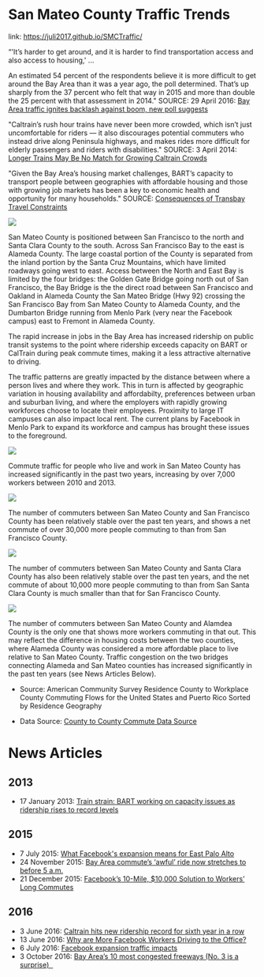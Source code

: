 # San Mateo County Traffic Trends  

link: https://juli2017.github.io/SMCTraffic/

“'It’s harder to get around, and it is harder to find transportation access and also access to housing,' ...  

An estimated 54 percent of the respondents believe it is more difficult to get around the Bay Area than it was a year ago, the poll determined. That’s up sharply from the 37 percent who felt that way in 2015 and more than double the 25 percent with that assessment in 2014." SOURCE: 29 April 2016: <a href="http://www.mercurynews.com/2016/04/29/bay-area-traffic-ignites-backlash-against-boom-new-poll-suggests/">Bay Area traffic ignites backlash against boom, new poll suggests</a>   

"Caltrain’s rush hour trains have never been more crowded, which isn’t just uncomfortable for riders — it also discourages potential commuters who instead drive along Peninsula highways, and makes rides more difficult for elderly passengers and riders with disabilities."  SOURCE: 3 April 2014: <a href="http://sf.streetsblog.org/2014/04/03/caltrain-crowding-to-worsen-even-with-longer-trains-in-2015/">Longer Trains May Be No Match for Growing Caltrain Crowds</a>  

"Given the Bay Area’s housing market challenges, BART’s capacity to transport people between geographies with affordable housing and those with growing job markets has been a key to economic health and opportunity for many households." SOURCE: <a href="http://www.bayareaeconomy.org/report/the-case-for-a-second-transbay-transit-crossing/consequences-of-transbay-travel-constraints/">Consequences of Transbay Travel Constraints</a>

<img src="./img/4CountiesWithLabels.jpg" />  

San Mateo County is positioned between San Francisco to the north and Santa Clara County to the south.  Across San Francisco Bay to the east is Alameda County.  The large coastal portion of the County is separated from the inland portion by the Santa Cruz Mountains, which have limited roadways going west to east.  Access between the North and East Bay is limited by the four bridges: the Golden Gate Bridge going north out of San Francisco, the Bay Bridge is the the direct road between San Francisco and Oakland in Alameda County the San Mateo Bridge (Hwy 92) crossing the San Francisco Bay from San Mateo County to Alameda County, and the Dumbarton Bridge running from Menlo Park (very near the Facebook campus) east to Fremont in Alameda County.

The rapid increase in jobs in the Bay Area has increased ridership on public transit systems to the point where ridership exceeds capacity on BART or CalTrain during peak commute times, making it a less attractive alternative to driving. 

The traffic patterns are greatly impacted by the distance between where a person lives and where they work.  This in turn is affected by geographic variation in housing availability and affordabilty, preferences between urban and suburban living, and where the employers with rapidly growing workforces choose to locate their employees.  Proximity to large IT campuses can also impact local rent.  The current plans by Facebook in Menlo Park to expand its workforce and campus has brought these issues to the foreground.

<img src="./img/SanMateoCounty.jpg" />  

Commute traffic for people who live and work in San Mateo County has increased significantly in the past two years, increasing by over 7,000 workers between 2010 and 2013.  

<img src="./img/SanFranciscoCounty.jpg" />  

The number of commuters between San Mateo County and San Francisco County has been relatively stable over the past ten years, and shows a net commute of over 30,000 more people commuting to than from San Francisco County.  

<img src="./img/SantaClaraCounty.jpg" />  

The number of commuters between San Mateo County and Santa Clara County has also been relatively stable over the past ten years, and the net commute of about 10,000 more people commuting to than from San Santa Clara County is much smaller than that for San Francisco County.  
 
<img src="./img/AlamedaCounty.jpg" />   

The number of commuters between San Mateo County and Alamdea County is the only one that shows more workers commuting in that out.  This may reflect the difference in housing costs between the two counties, where Alameda County was considered a more affordable place to live relative to San Mateo County.  Traffic congestion on the two bridges connecting Alameda and San Mateo counties has increased significantly in the past ten years (see News Articles Below).


* Source: American Community Survey Residence County to Workplace County Commuting Flows for the United States and Puerto Rico Sorted by Residence Geography

* Data Source: <a href="https://docs.google.com/spreadsheets/d/1dPI98w727Wwli4jj8yftZsu-LlRzzKLf5VOmeRKCO8w/edit#gid=842113511">County to County Commute Data Source</a>


# News Articles


## 2013 
* 17 January 2013: <a href="http://www.bart.gov/news/articles/2013/news20130117">Train strain: BART working on capacity issues as ridership rises to record levels</a>  

## 2015
* 7 July 2015: <a href="http://kalw.org/post/what-facebooks-expansion-means-east-palo-alto">What Facebook's expansion means for East Palo Alto</a>  
* 24 November 2015: <a href="http://www.sfgate.com/bayarea/article/Bay-Area-commute-analysis-Awful-ride-6647859.php">Bay Area commute’s ‘awful’ ride now stretches to before 5 a.m.</a>  
* 21 December 2015: <a href="https://ww2.kqed.org/news/2015/12/21/facebooks-10-mile-10000-solution-to-workers-commute-problem/">Facebook’s 10-Mile, $10,000 Solution to Workers’ Long Commutes</a>  

## 2016  
* 3 June 2016: <a href="http://www.bizjournals.com/sanfrancisco/blog/2016/06/caltrain-hits-new-ridership-record-for-sixth-year.html">Caltrain hits new ridership record for sixth year in a row</a>
* 13 June 2016: <a href="http://sf.streetsblog.org/2016/06/13/why-are-more-facebook-workers-driving-to-the-office/">Why are More Facebook Workers Driving to the Office?</a>  
* 6 July 2016: <a href="https://www.paloaltoonline.com/square/2016/07/06/study-warns-facebook-expansion-would-affect-traffic">Facebook expansion traffic impacts</a>  
* 3 October 2016: <a href="http://www.mercurynews.com/2016/10/03/bay-areas-10-worst-commutes-unveiled-no-3-is-a-surprise/">Bay Area’s 10 most congested freeways (No. 3 is a surprise)  </a>  
















